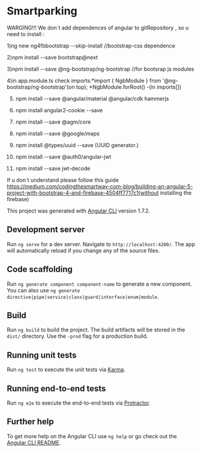 # Smartparking

WARGING!!! We don`t add dependences of angular to gitRepository , so u need to install :

1)ng new ng4fbbootstrap --skip-install //bootstrap-css dependence

2)npm install --save bootstrap@next

3)npm install --save @ng-bootstrap/ng-bootstrap //for bootsrap js modules

4)in app.module.ts check imports:*import { NgbModule } from '@ng-bootstrap/ng-bootstrap'(on top); *NgbModule.forRoot() -(in imports[])

5) npm install --save @angular/material @angular/cdk hammerjs

6) npm install angular2-cookie --save

7) npm install --save @agm/core

8) npm install --save @google/maps

9) npm install @types/uuid --save
(UUID generator.)

10) npm install --save @auth0/angular-jwt

11) npm install --save jwt-decode




If u don`t understand please follow this guide https://medium.com/codingthesmartway-com-blog/building-an-angular-5-project-with-bootstrap-4-and-firebase-4504ff7717c1(without installing the firebase)

This project was generated with [Angular CLI](https://github.com/angular/angular-cli) version 1.7.2.

## Development server

Run `ng serve` for a dev server. Navigate to `http://localhost:4200/`. The app will automatically reload if you change any of the source files.

## Code scaffolding

Run `ng generate component component-name` to generate a new component. You can also use `ng generate directive|pipe|service|class|guard|interface|enum|module`.

## Build

Run `ng build` to build the project. The build artifacts will be stored in the `dist/` directory. Use the `-prod` flag for a production build.

## Running unit tests

Run `ng test` to execute the unit tests via [Karma](https://karma-runner.github.io).

## Running end-to-end tests

Run `ng e2e` to execute the end-to-end tests via [Protractor](http://www.protractortest.org/).

## Further help

To get more help on the Angular CLI use `ng help` or go check out the [Angular CLI README](https://github.com/angular/angular-cli/blob/master/README.md).
